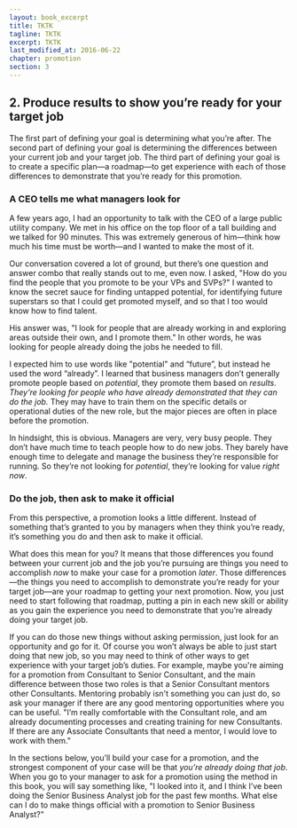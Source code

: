 ```yaml
---
layout: book_excerpt
title: TKTK
tagline: TKTK
excerpt: TKTK
last_modified_at: 2016-06-22
chapter: promotion
section: 3
---
```


## 2. Produce results to show you’re ready for your target job

The first part of defining your goal is determining what you’re after. The second part of defining your goal is determining the differences between your current job and your target job. The third part of defining your goal is to create a specific plan—a roadmap—to get experience with each of those differences to demonstrate that you’re ready for this promotion.

### A CEO tells me what managers look for

A few years ago, I had an opportunity to talk with the CEO of a large public utility company. We met in his office on the top floor of a tall building and we talked for 90 minutes. This was extremely generous of him—think how much his time must be worth—and I wanted to make the most of it.

Our conversation covered a lot of ground, but there’s one question and answer combo that really stands out to me, even now. I asked, "How do you find the people that you promote to be your VPs and SVPs?" I wanted to know the secret sauce for finding untapped potential, for identifying future superstars so that I could get promoted myself, and so that I too would know how to find talent.

His answer was, "I look for people that are already working in and exploring areas outside their own, and I promote them." In other words, he was looking for people already doing the jobs he needed to fill.

I expected him to use words like "potential" and “future”, but instead he used the word “already”. I learned that business managers don’t generally promote people based on *potential*, they promote them based on *results*. *They’re looking for people who have already demonstrated that they can do the job.* They may have to train them on the specific details or operational duties of the new role, but the major pieces are often in place before the promotion.

In hindsight, this is obvious. Managers are very, very busy people. They don’t have much time to teach people how to do new jobs. They barely have enough time to delegate and manage the business they’re responsible for running. So they’re not looking for *potential*, they’re looking for value *right now*.

### Do the job, then ask to make it official

From this perspective, a promotion looks a little different. Instead of something that’s granted to you by managers when they think you’re ready, it’s something you do and then ask to make it official.

What does this mean for you? It means that those differences you found between your current job and the job you’re pursuing are things you need to accomplish *now* to make your case for a promotion *later*. Those differences—the things you need to accomplish to demonstrate you’re ready for your target job—are your roadmap to getting your next promotion. Now, you just need to start following that roadmap, putting a pin in each new skill or ability as you gain the experience you need to demonstrate that you’re already doing your target job.

If you can do those new things without asking permission, just look for an opportunity and go for it. Of course you won’t always be able to just start doing that new job, so you may need to think of other ways to get experience with your target job’s duties. For example, maybe you're aiming for a promotion from Consultant to Senior Consultant, and the main difference between those two roles is that a Senior Consultant mentors other Consultants. Mentoring probably isn't something you can just do, so ask your manager if there are any good mentoring opportunities where you can be useful. "I’m really comfortable with the Consultant role, and am already documenting processes and creating training for new Consultants. If there are any Associate Consultants that need a mentor, I would love to work with them."

In the sections below, you’ll build your case for a promotion, and the strongest component of your case will be that *you’re already doing that job*. When you go to your manager to ask for a promotion using the method in this book, you will say something like, "I looked into it, and I think I’ve been doing the Senior Business Analyst job for the past few months. What else can I do to make things official with a promotion to Senior Business Analyst?" 